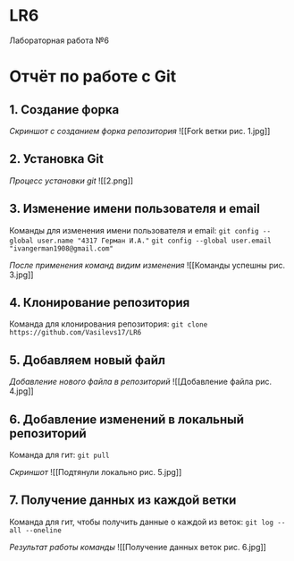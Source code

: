 # LR6
Лабораторная работа №6

# Отчёт по работе с Git

## 1. Создание форка
*Скриншот с созданием форка репозитория*
![[Fork ветки рис. 1.jpg]]

## 2. Установка Git
*Процесс установки git*
![[2.png]]
## 3. Изменение имени пользователя и email
Команды для изменения имени пользователя и email:
`git config --global user.name "4317 Герман И.А."` 
`git config --global user.email "ivangerman1908@gmail.com"`

*После применения команд видим изменения*
![[Команды успешны рис. 3.jpg]]

## 4. Клонирование репозитория
Команда для клонирования репозитория:
`git clone https://github.com/Vasilevs17/LR6`

## 5. Добавляем новый файл
*Добавление нового файла в репозиторий*
![[Добавление файла рис. 4.jpg]]

## 6. Добавление изменений в локальный репозиторий
Команда для гит:
`git pull`

*Скриншот*
![[Подтянули локально рис. 5.jpg]]
## 7. Получение данных из каждой ветки
Команда для гит, чтобы получить данные о каждой из веток:
`git log --all --oneline`

*Результат работы команды*
![[Получение данных веток рис. 6.jpg]]
